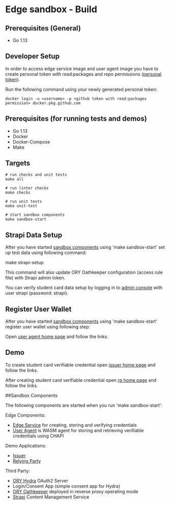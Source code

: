 # Edge sandbox - Build

## Prerequisites (General)
- Go 1.13

## Developer Setup
In order to access edge service image and user agent image you have to create personal token with read:packages and repo permissions ([personal token](https://help.github.com/en/github/authenticating-to-github/creating-a-personal-access-token-for-the-command-line)).
 
Run the following command using your newly generated personal token:

```
docker login -u <username> -p <github token with read:packages permission> docker.pkg.github.com
```

## Prerequisites (for running tests and demos)
- Go 1.13
- Docker
- Docker-Compose
- Make

## Targets
```
# run checks and unit tests
make all

# run linter checks
make checks

# run unit tests
make unit-test

# start sandbox components
make sandbox-start
```

## Strapi Data Setup

After you have started [sandbox components](#Sandbox) using 'make sandbox-start' set up test data using following command:

make strapi-setup

This command will also update ORY Oathkeeper configuration (access rule file) with Strapi admin token.

You can verify student card data setup by logging in to [admin console](http://localhost:1337/admin) with user strapi (password: strapi).

## Register User Wallet

After you have started [sandbox components](#Sandbox) using 'make sandbox-start' register user wallet using following step:

Open [user agent home page](https://127.0.0.1:8091/RegisterWallet) and follow the links.

## Demo

To create student card verifiable credential open [issuer home page](https://127.0.0.1:5556/) and follow the links.

After creating student card verifiable credential open [rp home page](https://127.0.0.1:5557/) and follow the links.

##Sandbox Components	

The following components are started when you run 'make sandbox-start':

Edge Components:
- [Edge Service](https://github.com/trustbloc/edge-service) for creating, storing and verifying credentials
- [User Agent](https://github.com/trustbloc/edge-agent/tree/master/cmd/user-agent) is WASM agent for storing and retrieving verifiable credentials using CHAPI

Demo Applications:
- [Issuer](https://github.com/trustbloc/edge-sandbox/docs/issuer/README.md)
- [Relying Party](https://github.com/trustbloc/edge-sandbox/docs/rp/README.md)

Third Party:
- [ORY Hydra](https://www.ory.sh/docs/hydra/) OAuth2 Server 
- Login/Consent App (simple consent app for Hydra)
- [ORY Oathkeeper](https://www.ory.sh/docs/oathkeeper/#reverse-proxy) deployed in reverse proxy operating mode
- [Strapi](https://strapi.io/documentation/3.0.0-beta.x/getting-started/introduction.html) Content Management Service
